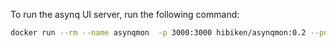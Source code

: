 To run the asynq UI server, run the following command:
```bash
docker run --rm --name asynqmon  -p 3000:3000 hibiken/asynqmon:0.2 --port=3000 --redis-addr=host.docker.internal:6379
```